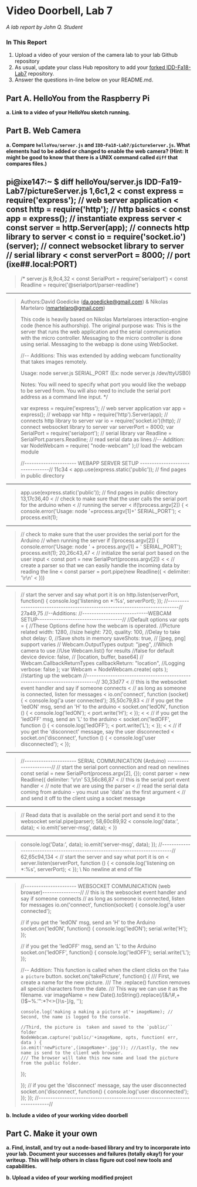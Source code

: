 # Video Doorbell, Lab 7

*A lab report by John Q. Student*

### In This Report

1. Upload a video of your version of the camera lab to your lab Github repository
1. As usual, update your class Hub repository to add your [forked IDD-Fa18-Lab7](/FAR-Lab/IDD-Fa18-Lab7) repository.
1. Answer the questions in-line below on your README.md.

## Part A. HelloYou from the Raspberry Pi

**a. Link to a video of your HelloYou sketch running.**

## Part B. Web Camera

**a. Compare `helloYou/server.js` and `IDD-Fa18-Lab7/pictureServer.js`. What elements had to be added or changed to enable the web camera? (Hint: It might be good to know that there is a UNIX command called `diff` that compares files.)**

pi@ixe147:~ $ diff helloYou/server.js IDD-Fa19-Lab7/pictureServer.js
1,6c1,2
< const express = require('express'); // web server application
< const http = require('http');       // http basics
< const app = express();				// instantiate express server
< const server = http.Server(app);	// connects http library to server
< const io = require('socket.io')(server);	// connect websocket library to server	// serial library
< const serverPort = 8000;            // port (ixe##.local:PORT)
---
> /*
> server.js
8,9c4,32
< const SerialPort = require('serialport')
< const Readline = require('@serialport/parser-readline')
---
> Authors:David Goedicke (da.goedicke@gmail.com) & Nikolas Martelaro (nmartelaro@gmail.com)
> 
> This code is heavily based on Nikolas Martelaroes interaction-engine code (hence his authorship).
> The  original purpose was:
> This is the server that runs the web application and the serial
> communication with the micro controller. Messaging to the micro controller is done
> using serial. Messaging to the webapp is done using WebSocket.
> 
> //-- Additions:
> This was extended by adding webcam functionality that takes images remotely.
> 
> Usage: node server.js SERIAL_PORT (Ex: node server.js /dev/ttyUSB0)
> 
> Notes: You will need to specify what port you would like the webapp to be
> served from. You will also need to include the serial port address as a command
> line input.
> */
> 
> var express = require('express'); // web server application
> var app = express(); // webapp
> var http = require('http').Server(app); // connects http library to server
> var io = require('socket.io')(http); // connect websocket library to server
> var serverPort = 8000;
> var SerialPort = require('serialport'); // serial library
> var Readline = SerialPort.parsers.Readline; // read serial data as lines
> //-- Addition:
> var NodeWebcam = require( "node-webcam" );// load the webcam module
> 
> //---------------------- WEBAPP SERVER SETUP ---------------------------------//
11c34
< app.use(express.static('public'));	// find pages in public directory
---
> app.use(express.static('public')); // find pages in public directory
13,17c36,40
< // check to make sure that the user calls the serial port for the arduino when
< // running the server
< if(!process.argv[2]) {
<     console.error('Usage: node '+process.argv[1]+' SERIAL_PORT');
<     process.exit(1);
---
> // check to make sure that the user provides the serial port for the Arduino
> // when running the server
> if (!process.argv[2]) {
>   console.error('Usage: node ' + process.argv[1] + ' SERIAL_PORT');
>   process.exit(1);
20,26c43,47
< // initialize the serial port based on the user input
< const port = new SerialPort(process.argv[2])
< 
< // create a parser so that we can easily handle the incoming data by reading the line
< const parser = port.pipe(new Readline({
<     delimiter: '\r\n'
< }))
---
> // start the server and say what port it is on
> http.listen(serverPort, function() {
>   console.log('listening on *:%s', serverPort);
> });
> //----------------------------------------------------------------------------//
27a49,75
> //--Additions:
> //----------------------------WEBCAM SETUP------------------------------------//
> //Default options
> var opts = { //These Options define how the webcam is operated.
>     //Picture related
>     width: 1280, //size
>     height: 720,
>     quality: 100,
>     //Delay to take shot
>     delay: 0,
>     //Save shots in memory
>     saveShots: true,
>     // [jpeg, png] support varies
>     // Webcam.OutputTypes
>     output: "jpeg",
>     //Which camera to use
>     //Use Webcam.list() for results
>     //false for default device
>     device: false,
>     // [location, buffer, base64]
>     // Webcam.CallbackReturnTypes
>     callbackReturn: "location",
>     //Logging
>     verbose: false
> };
> var Webcam = NodeWebcam.create( opts ); //starting up the webcam
> //----------------------------------------------------------------------------//
30,33d77
< // this is the websocket event handler and say if someone connects
< // as long as someone is connected, listen for messages
< io.on('connect', function (socket) {
<     console.log('a user connected');
35,50c79,83
<     // if you get the 'ledON' msg, send an 'H' to the arduino
<     socket.on('ledON', function () {
<         console.log('ledON');
<         port.write('H');
<     });
< 
<     // if you get the 'ledOFF' msg, send an 'L' to the arduino
<     socket.on('ledOFF', function () {
<         console.log('ledOFF');
<         port.write('L');
<     });
< 
<     // if you get the 'disconnect' message, say the user disconnected
<     socket.on('disconnect', function () {
<         console.log('user disconnected');
<     });
---
> //---------------------- SERIAL COMMUNICATION (Arduino) ----------------------//
> // start the serial port connection and read on newlines
> const serial = new SerialPort(process.argv[2], {});
> const parser = new Readline({
>   delimiter: '\r\n'
53,56c86,87
< // this is the serial port event handler
< // note that we are using the parser
< // read the serial data coming from arduino - you must use 'data' as the first argument
< // and send it off to the client using a socket message
---
> // Read data that is available on the serial port and send it to the websocket
> serial.pipe(parser);
58,60c89,92
<     console.log('data:', data);
<     io.emit('server-msg', data);
< })
---
>   console.log('Data:', data);
>   io.emit('server-msg', data);
> });
> //----------------------------------------------------------------------------//
62,65c94,134
< // start the server and say what port it is on
< server.listen(serverPort, function () {
<     console.log('listening on *:%s', serverPort);
< });
\ No newline at end of file
---
> 
> //---------------------- WEBSOCKET COMMUNICATION (web browser)----------------//
> // this is the websocket event handler and say if someone connects
> // as long as someone is connected, listen for messages
> io.on('connect', function(socket) {
>   console.log('a user connected');
> 
>   // if you get the 'ledON' msg, send an 'H' to the Arduino
>   socket.on('ledON', function() {
>     console.log('ledON');
>     serial.write('H');
>   });
> 
>   // if you get the 'ledOFF' msg, send an 'L' to the Arduino
>   socket.on('ledOFF', function() {
>     console.log('ledOFF');
>     serial.write('L');
>   });
> 
>   //-- Addition: This function is called when the client clicks on the `Take a picture` button.
>   socket.on('takePicture', function() {
>     /// First, we create a name for the new picture.
>     /// The .replace() function removes all special characters from the date.
>     /// This way we can use it as the filename.
>     var imageName = new Date().toString().replace(/[&\/\\#,+()$~%.'":*?<>{}\s-]/g, '');
> 
>     console.log('making a making a picture at'+ imageName); // Second, the name is logged to the console.
> 
>     //Third, the picture is  taken and saved to the `public/`` folder
>     NodeWebcam.capture('public/'+imageName, opts, function( err, data ) {
>     io.emit('newPicture',(imageName+'.jpg')); ///Lastly, the new name is send to the client web browser.
>     /// The browser will take this new name and load the picture from the public folder.
>   });
> 
>   });
>   // if you get the 'disconnect' message, say the user disconnected
>   socket.on('disconnect', function() {
>     console.log('user disconnected');
>   });
> });
> //----------------------------------------------------------------------------//

**b. Include a video of your working video doorbell**

## Part C. Make it your own

**a. Find, install, and try out a node-based library and try to incorporate into your lab. Document your successes and failures (totally okay!) for your writeup. This will help others in class figure out cool new tools and capabilities.**

**b. Upload a video of your working modified project**
